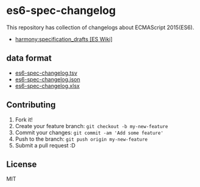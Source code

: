 # es6-spec-changelog

This repository has collection of changelogs about ECMAScript 2015(ES6).

- [harmony:specification_drafts [ES Wiki]](http://wiki.ecmascript.org/doku.php?id=harmony:specification_drafts "harmony:specification_drafts [ES Wiki]")

## data format

- [es6-spec-changelog.tsv](./es6-spec-changelog.tsv)
- [es6-spec-changelog.json](./es6-spec-changelog.json)
- [es6-spec-changelog.xlsx](./es6-spec-changelog.xlsx)

## Contributing

1. Fork it!
2. Create your feature branch: `git checkout -b my-new-feature`
3. Commit your changes: `git commit -am 'Add some feature'`
4. Push to the branch: `git push origin my-new-feature`
5. Submit a pull request :D

## License

MIT